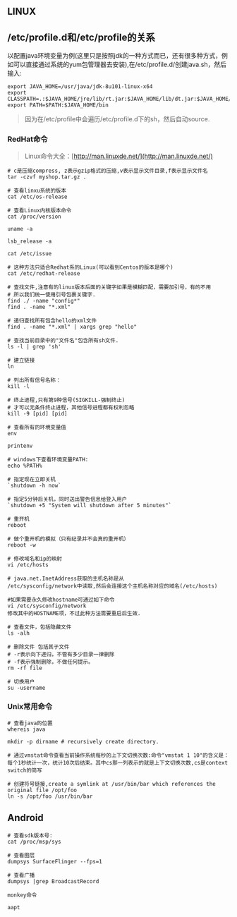 ## LINUX

## /etc/profile.d和/etc/profile的关系

以配置java环境变量为例(这里只是按照jdk的一种方式而已，还有很多种方式，例如可以直接通过系统的yum包管理器去安装),在/etc/profile.d/创建java.sh，然后输入:

```shell
export JAVA_HOME=/usr/java/jdk-8u101-linux-x64
export CLASSPATH=.:$JAVA_HOME/jre/lib/rt.jar:$JAVA_HOME/lib/dt.jar:$JAVA_HOME/lib/tools.jar
export PATH=$PATH:$JAVA_HOME/bin
```

>因为在/etc/profile中会遍历/etc/profile.d下的sh，然后自动source.

### RedHat命令

>Linux命令大全：[http://man.linuxde.net/](http://man.linuxde.net/)

```shell
# c是压缩compress, z表示gzip格式的压缩,v表示显示文件目录,f表示显示文件名
tar -czvf myshop.tar.gz .

# 查看linxu系统的版本
cat /etc/os-release

# 查看Linux内核版本命令
cat /proc/version

uname -a

lsb_release -a

cat /etc/issue

# 这种方法只适合Redhat系的Linux(可以看到Centos的版本是哪个)
cat /etc/redhat-release

# 查找文件,注意有的linux版本后面的关键字如果是模糊匹配，需要加引号，有的不用
# 所以我们统一使用引号包裹关键字.
find ./ -name "config*"
find . -name "*.xml"

# 递归查找所有包含hello的xml文件
find . -name "*.xml" | xargs grep "hello"

# 查找当前目录中的"文件名"包含所有sh文件.
ls -l | grep 'sh'

# 建立链接
ln

# 列出所有信号名称：
kill -l

# 终止进程,只有第9种信号(SIGKILL-强制终止)
# 才可以无条件终止进程，其他信号进程都有权利忽略
kill -9 [pid] [pid]

# 查看所有的环境变量值
env

printenv

# windows下查看环境变量PATH:
echo %PATH%

# 指定现在立即关机
`shutdown -h now`

# 指定5分钟后关机，同时送出警告信息给登入用户
`shutdown +5 "System will shutdown after 5 minutes"`

# 重开机
reboot

# 做个重开机的模拟（只有纪录并不会真的重开机）
reboot -w

# 修改域名和ip的映射
vi /etc/hosts

# java.net.InetAddress获取的主机名称是从
/etc/sysconfig/network中读取,然后会连接这个主机名称对应的域名(/etc/hosts)

#如果需要永久修改hostname可通过如下命令
vi /etc/sysconfig/network
修改其中的HOSTNAME项，不过此种方法需要重启后生效.

# 查看文件，包括隐藏文件
ls -alh

# 删除文件 包括其子文件
# -r表示向下递归，不管有多少目录一律删除
# -f表示强制删除，不做任何提示。
rm -rf file

# 切换用户
su -username
```

### Unix常用命令

```shell
# 查看java的位置
whereis java

mkdir -p dirname # recursively create directory.

# 通过vmstat命令查看当前操作系统每秒的上下文切换次数:命令"vmstat 1 10"的含义是：每个1秒统计一次，统计10次后结束。其中cs那一列表示的就是上下文切换次数,cs是context switch的简写

# 创建符号链接,create a symlink at /usr/bin/bar which references the original file /opt/foo
ln -s /opt/foo /usr/bin/bar
```

## Android

```
# 查看sdk版本号: 
cat /proc/msp/sys

# 查看图层
dumpsys SurfaceFlinger --fps=1

# 查看广播
dumpsys |grep BroadcastRecord

monkey命令

aapt
```